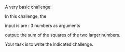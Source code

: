 A very basic challenge:

In this challenge, the 

input is are : 3 numbers as arguments

output: the sum of the squares of the two larger numbers.


Your task is to write the indicated challenge.
